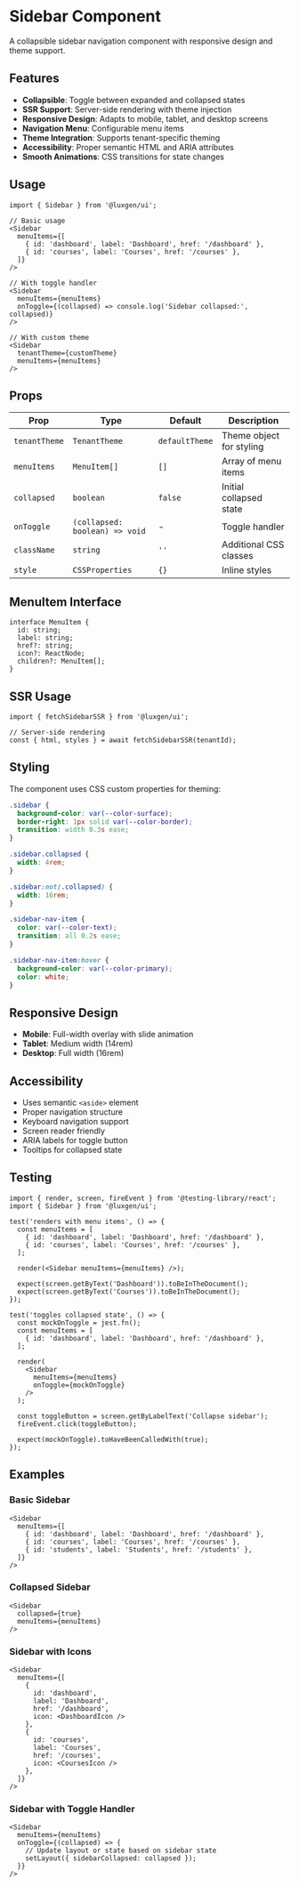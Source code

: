# Sidebar Component

A collapsible sidebar navigation component with responsive design and theme support.

## Features

- **Collapsible**: Toggle between expanded and collapsed states
- **SSR Support**: Server-side rendering with theme injection
- **Responsive Design**: Adapts to mobile, tablet, and desktop screens
- **Navigation Menu**: Configurable menu items
- **Theme Integration**: Supports tenant-specific theming
- **Accessibility**: Proper semantic HTML and ARIA attributes
- **Smooth Animations**: CSS transitions for state changes

## Usage

```tsx
import { Sidebar } from '@luxgen/ui';

// Basic usage
<Sidebar
  menuItems={[
    { id: 'dashboard', label: 'Dashboard', href: '/dashboard' },
    { id: 'courses', label: 'Courses', href: '/courses' },
  ]}
/>

// With toggle handler
<Sidebar
  menuItems={menuItems}
  onToggle={(collapsed) => console.log('Sidebar collapsed:', collapsed)}
/>

// With custom theme
<Sidebar
  tenantTheme={customTheme}
  menuItems={menuItems}
/>
```

## Props

| Prop | Type | Default | Description |
|------|------|---------|-------------|
| `tenantTheme` | `TenantTheme` | `defaultTheme` | Theme object for styling |
| `menuItems` | `MenuItem[]` | `[]` | Array of menu items |
| `collapsed` | `boolean` | `false` | Initial collapsed state |
| `onToggle` | `(collapsed: boolean) => void` | - | Toggle handler |
| `className` | `string` | `''` | Additional CSS classes |
| `style` | `CSSProperties` | `{}` | Inline styles |

## MenuItem Interface

```tsx
interface MenuItem {
  id: string;
  label: string;
  href?: string;
  icon?: ReactNode;
  children?: MenuItem[];
}
```

## SSR Usage

```tsx
import { fetchSidebarSSR } from '@luxgen/ui';

// Server-side rendering
const { html, styles } = await fetchSidebarSSR(tenantId);
```

## Styling

The component uses CSS custom properties for theming:

```css
.sidebar {
  background-color: var(--color-surface);
  border-right: 1px solid var(--color-border);
  transition: width 0.3s ease;
}

.sidebar.collapsed {
  width: 4rem;
}

.sidebar:not(.collapsed) {
  width: 16rem;
}

.sidebar-nav-item {
  color: var(--color-text);
  transition: all 0.2s ease;
}

.sidebar-nav-item:hover {
  background-color: var(--color-primary);
  color: white;
}
```

## Responsive Design

- **Mobile**: Full-width overlay with slide animation
- **Tablet**: Medium width (14rem)
- **Desktop**: Full width (16rem)

## Accessibility

- Uses semantic `<aside>` element
- Proper navigation structure
- Keyboard navigation support
- Screen reader friendly
- ARIA labels for toggle button
- Tooltips for collapsed state

## Testing

```tsx
import { render, screen, fireEvent } from '@testing-library/react';
import { Sidebar } from '@luxgen/ui';

test('renders with menu items', () => {
  const menuItems = [
    { id: 'dashboard', label: 'Dashboard', href: '/dashboard' },
    { id: 'courses', label: 'Courses', href: '/courses' },
  ];
  
  render(<Sidebar menuItems={menuItems} />);
  
  expect(screen.getByText('Dashboard')).toBeInTheDocument();
  expect(screen.getByText('Courses')).toBeInTheDocument();
});

test('toggles collapsed state', () => {
  const mockOnToggle = jest.fn();
  const menuItems = [
    { id: 'dashboard', label: 'Dashboard', href: '/dashboard' },
  ];
  
  render(
    <Sidebar 
      menuItems={menuItems} 
      onToggle={mockOnToggle} 
    />
  );
  
  const toggleButton = screen.getByLabelText('Collapse sidebar');
  fireEvent.click(toggleButton);
  
  expect(mockOnToggle).toHaveBeenCalledWith(true);
});
```

## Examples

### Basic Sidebar
```tsx
<Sidebar
  menuItems={[
    { id: 'dashboard', label: 'Dashboard', href: '/dashboard' },
    { id: 'courses', label: 'Courses', href: '/courses' },
    { id: 'students', label: 'Students', href: '/students' },
  ]}
/>
```

### Collapsed Sidebar
```tsx
<Sidebar
  collapsed={true}
  menuItems={menuItems}
/>
```

### Sidebar with Icons
```tsx
<Sidebar
  menuItems={[
    { 
      id: 'dashboard', 
      label: 'Dashboard', 
      href: '/dashboard',
      icon: <DashboardIcon />
    },
    { 
      id: 'courses', 
      label: 'Courses', 
      href: '/courses',
      icon: <CoursesIcon />
    },
  ]}
/>
```

### Sidebar with Toggle Handler
```tsx
<Sidebar
  menuItems={menuItems}
  onToggle={(collapsed) => {
    // Update layout or state based on sidebar state
    setLayout({ sidebarCollapsed: collapsed });
  }}
/>
```
